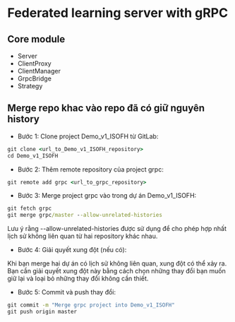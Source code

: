 # Federated learning server with gRPC

## Core module

- Server
- ClientProxy
- ClientManager
- GrpcBridge
- Strategy

## Merge repo khac vào repo đã có giữ nguyên history

- Bước 1: Clone project Demo_v1_ISOFH từ GitLab:

```cmd
git clone <url_to_Demo_v1_ISOFH_repository>
cd Demo_v1_ISOFH
```

- Bước 2: Thêm remote repository của project grpc:

```cmd
git remote add grpc <url_to_grpc_repository>

```

- Bước 3: Merge project grpc vào trong dự án Demo_v1_ISOFH:

```cmd
git fetch grpc
git merge grpc/master --allow-unrelated-histories

```

Lưu ý rằng --allow-unrelated-histories được sử dụng để cho phép hợp nhất lịch sử không liên quan từ hai repository khác nhau.

- Bước 4: Giải quyết xung đột (nếu có):

Khi bạn merge hai dự án có lịch sử không liên quan, xung đột có thể xảy ra. Bạn cần giải quyết xung đột này bằng cách chọn những thay đổi bạn muốn giữ lại và loại bỏ những thay đổi không cần thiết.

- Bước 5: Commit và push thay đổi:

```cmd
git commit -m "Merge grpc project into Demo_v1_ISOFH"
git push origin master

```
